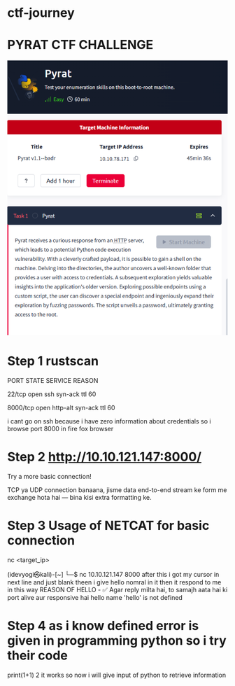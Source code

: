 # ctf-journey

# PYRAT CTF CHALLENGE

![image](https://github.com/idevyogi/ctf-journey/blob/1d2e7439ec3c447fea1c18a03770848f0baff211/Screenshot%202025-07-16%20164113.png)
![image](https://raw.githubusercontent.com/idevyogi/ctf-journey/5177707821f5c48910197600dc368d8e2d22ad02/PYRAT%20CTF%20CHALLENGE.png)

# Step 1 rustscan 

PORT        STATE       SERVICE       REASON

22/tcp      open         ssh         syn-ack ttl 60

8000/tcp    open      http-alt       syn-ack ttl 60

i cant go on ssh because i have zero information about credentials
so i browse port 8000 in fire fox browser

# Step 2 http://10.10.121.147:8000/
Try a more basic connection! 


TCP ya UDP connection banaana, jisme data end-to-end stream ke form me exchange hota hai — bina kisi extra formatting ke.

# Step 3  Usage of NETCAT for basic connection
nc <target_ip> <port>

(idevyogi㉿kali)-[~]
└─$ nc 10.10.121.147 8000
after this i got my cursor in next line and just blank theen i give hello nomral in it then it respond to me in this way
REASON OF HELLO -
✅ Agar reply milta hai, to samajh aata hai ki port alive aur responsive hai
hello
name 'hello' is not defined


# Step 4 as i know defined error is given in programming python so i try their code
print(1+1)
2
it works so now i will give input of python to retrieve information



